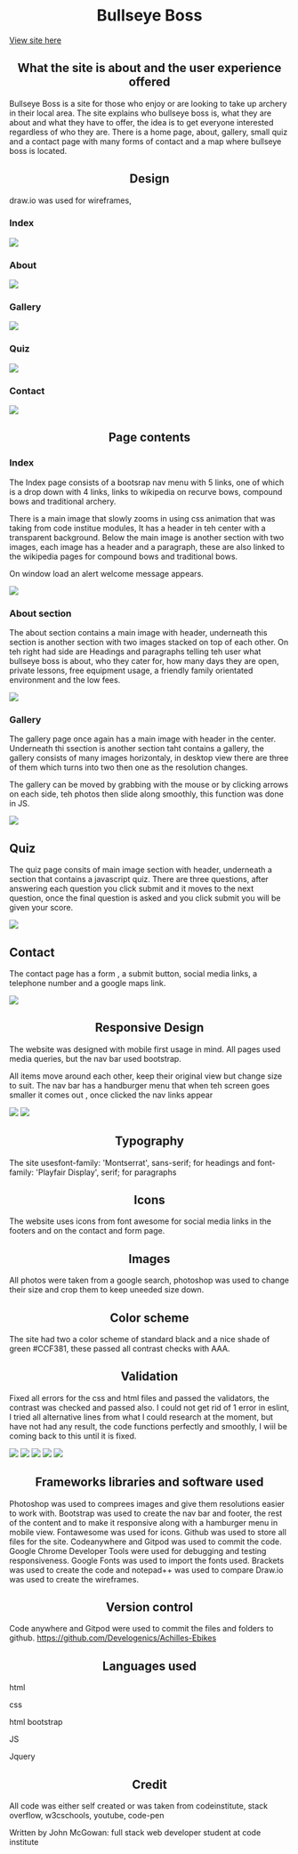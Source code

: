 <h1 align="center">Bullseye Boss</h1>

<a href="https://develogenics.github.io/Achilles-Ebikes/" rel="nofollow">View site here</a>



<h2 align="center">What the site is about and the user experience offered</h2>

Bullseye Boss is a site for those who enjoy or are looking to take up archery in their local area. The site explains who bullseye boss is, what they are about and what they have to offer, the idea is to get everyone interested regardless of who they are. There is a home page, about, gallery, small quiz and a contact page with many forms of contact and a map where bullseye boss is located.

<h2 align="center">Design</h2>

draw.io was used for wireframes, 

<h3>Index</h3>

<img src="assets/images/index.png">

<h3>About</h3>

<img src="assets/images/about.png">



<h3>Gallery</h3>

<img src="assets/images/gallery.png">

<h3>Quiz</h3>

<img src="assets/images/quiz.png">



<h3>Contact</h3>

<img src="assets/images/contact.png">



<h2 align="center">Page contents</h2>
  
<h3>Index</h3>

The Index page consists of a bootsrap nav menu with 5 links, one of which is a drop down with 4 links, links to wikipedia on recurve bows, compound bows and traditional archery.

There is a main image that slowly zooms in using css animation that was taking from code institue modules,  It has a header in teh center with a transparent background. Below the main image is another section with two images, each image has a header and a paragraph, these are also linked to the wikipedia pages for compound bows and traditional bows.

On window load an alert welcome message appears.

<img src="assets/images/mainindex.png">

  
<h3>About section </h3>
  
The about section contains a main image with header, underneath this section is another section with two images stacked on top of each other. On teh right had side are Headings and paragraphs telling teh user what bullseye boss is about, who they cater for, how many days they are open, private lessons, free equipment usage, a friendly family orientated environment and the low fees.

<img src="assets/images/mainabout.png">
  
<h3>Gallery</h3>

The gallery page once again has a main image with header in the center. Underneath thi ssection is another section taht contains a gallery, the gallery consists of many images horizontaly, in desktop view there are three of them which turns into two then one as the resolution changes. 

The gallery can be moved by grabbing with the mouse or by clicking arrows on each side, teh photos then slide along smoothly, this function was done in JS.

<img src="assets/images/gallerymain.png">
  
<h2>Quiz</h2>
  
The quiz page consits of main image section with header, underneath a section that contains a javascript quiz. There are three questions, after answering each question you click submit and it moves to the next question, once the final question is asked and you click submit you will be given your score.

<img src="assets/images/quizmain.png">

<h2>Contact</h2>
  
The contact page has a form , a submit button, social media links, a telephone number and a google maps link. 

<img src="assets/images/contactmain.png">

<h2 align="center">Responsive Design</h2>

The website was designed with mobile first usage in mind. All pages used media queries, but the nav bar used bootstrap.

All items move around each other, keep their original view but change size to suit. The nav bar has a handburger menu that when teh screen goes smaller it comes out , once clicked the nav links appear

<img src="assets/images/2view.png">

<img src="assets/images/22view.png">


  
<h2 align="center">Typography</h2>

The site usesfont-family: 'Montserrat', sans-serif; for headings and font-family: 'Playfair Display', serif; for paragraphs
  
<h2 align="center">Icons</h2>
  
The website uses icons from font awesome for social media links in the footers and on the contact and form page.

<h2 align="center">Images</h2>
  
All photos were taken from a google search, photoshop was used to change their size and crop them to keep uneeded size down.

<h2 align="center">Color scheme</h2>

The site had two a color scheme of standard black and a nice shade of green #CCF381, these passed all contrast checks with AAA.


<h2 align="center">Validation</h2>

Fixed all errors for the css and html files and passed the validators, the contrast was checked and passed also. I could not get rid of 1 error in eslint, I tried all alternative lines from what I could research at the moment, but have not had any result, the code functions perfectly and smoothly, I wiil be coming back to this until it is fixed.

<img src="assets/images/AAA.png">

<img src="assets/images/csserrors.png">

<img src="assets/images/csspass.png">

<img src="assets/images/htmlerrors.png">

<img src="assets/images/htmlpass.png">
  
<h2 align="center">Frameworks libraries and software used</h2>

Photoshop was used to comprees images and give them resolutions easier to work with.
Bootstrap was used to create the nav bar and footer, the rest  of the content and to make it responsive along with a hamburger menu in mobile view.
Fontawesome was used for icons.
Github was used to store all files for the site.
Codeanywhere and Gitpod was used to commit the code.
Google Chrome Developer Tools were used for debugging and testing responsiveness.
Google Fonts was used to import the fonts used.
Brackets was used to create the code and notepad++ was used to compare
Draw.io was used to create the wireframes.
  
<h2 align="center">Version control</h2>

Code anywhere and Gitpod were used to commit the files and folders to github. https://github.com/Develogenics/Achilles-Ebikes

<h2 align="center">Languages used</h2>

html

css

html bootstrap

JS

Jquery

<h2 align="center">Credit</h2>

All code was either self created or was taken from codeinstitute, stack overflow, w3cschools, youtube, code-pen

Written by John McGowan: full stack web developer student at code institute 
  




